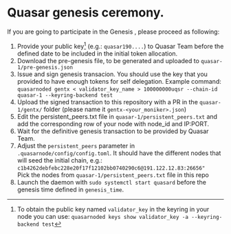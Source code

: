 # Quasar genesis ceremony.

If you are going to participate in the Genesis , please proceed as following:

1. Provide your public key[^1] (e.g.: `quasar190....`) to Quasar Team before the defined date to be included in the initial token allocation.
2. Download the pre-genesis file, to be generated and uploaded to `quasar-1/pre-genesis.json`
3. Issue and sign genesis transacion. You should use the key that you provided to have enough tokens for self delegation. Example command:\
   `quasarnoded gentx < validator_key_name > 100000000uqsr --chain-id quasar-1 --keyring-backend test`
4. Upload the signed transaction to this repository with a PR in the `quasar-1/gentx/` folder (please name it `gentx-<your_moniker>.json`)
5. Edit the persistent_peers.txt file in `quasar-1/persistent_peers.txt` and add the corresponding row of your node with node_id and IP:PORT.
6. Wait for the definitive genesis transaction to be provided by Quasar Team.
7. Adjust the `persistent_peers` parameter in `.quasarnode/config/config.toml`. It should have the different nodes that will seed the initial chain, e.g.:
   `c1b4262debfebc228e20f17f12102bb0740290c6@191.122.12.83:26656"`\
   Pick the nodes from `quasar-1/persistent_peers.txt` file in this repo
8. Launch the daemon with `sudo systemctl start quasard` before the genesis time defined in `genesis_time`.

[^1]: To obtain the public key named `validator_key` in the keyring in your node you can use: `quasarnoded keys show validator_key -a --keyring-backend test`
